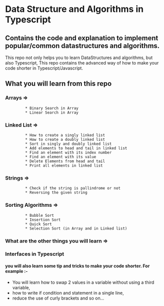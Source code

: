 # Data Structure and Algorithms in Typescript

## Contains the code and explanation to implement popular/common datastructures and algorithms.

This repo not only helps you to learn DataStructures and algorithms, but also Typescript,
This repo contains the advanced way of how to make your code shorter in Typescript/Javascript.

## What you will learn from this repo
### Arrays =>
             * Binary Search in Array
             * Linear Search in Array
### Linked List => 
             * How to create a singly linked list
             * How to create a doubly linked list
             * Sort in singly and doubly linked list
             * Add elements to head and tail in linked list
             * Find an element with its index number
             * Find an element with its value
             * Delete Elements from head and tail
             * Print all elements in linked list
### Strings => 
             * Check if the string is pallindrome or not
             * Reversing the given string
### Sorting Algorithms => 
             * Bubble Sort
             * Insertion Sort
             * Quick Sort
             * Selection Sort (in Array and in Linked list)
### What are the other things you will learn =>

### Interfaces in Typescript
#### you will also learn some tip and tricks to make your code shorter. For example :-
* You will learn how to swap 2 values in a variable without using a third variable,
* how to write if condition and statement in a single line, 
* reduce the use of curly brackets and so on...